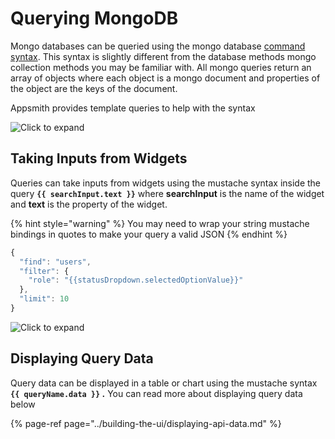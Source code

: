 # Querying MongoDB

Mongo databases can be queried using the mongo database [command syntax](https://docs.mongodb.com/manual/reference/command/nav-crud/). This syntax is slightly different from the database methods mongo collection methods you may be familiar with. All mongo queries return an array of objects where each object is a mongo document and properties of the object are the keys of the document. 

Appsmith provides template queries to help with the syntax

![Click to expand](../../.gitbook/assets/mongo-query.gif)

## Taking Inputs from Widgets

Queries can take inputs from widgets using the mustache syntax inside the query **`{{ searchInput.text }}`** where **searchInput** is the name of the widget and **text** is the property of the widget.

{% hint style="warning" %}
You may need to wrap your string mustache bindings in quotes to make your query a valid JSON
{% endhint %}

```javascript
{
  "find": "users",
  "filter": {
    "role": "{{statusDropdown.selectedOptionValue}}"
  },
  "limit": 10
}
```

![Click to expand](../../.gitbook/assets/mongo-query-binding.gif)

## Displaying Query Data

Query data can be displayed in a table or chart using the mustache syntax **`{{ queryName.data }}` .** You can read more about displaying query data below

{% page-ref page="../building-the-ui/displaying-api-data.md" %}

